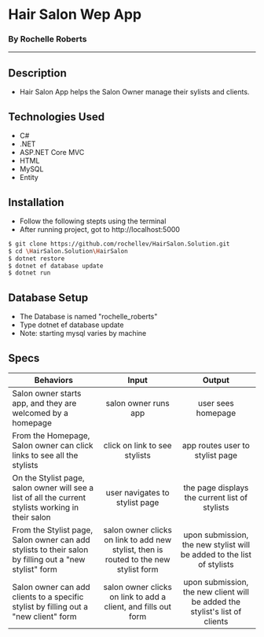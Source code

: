# Hair Salon Wep App
### By Rochelle Roberts
-----

## Description
* Hair Salon App helps the Salon Owner manage their sylists and clients.

## Technologies Used
* C#
* .NET
* ASP.NET Core MVC
* HTML
* MySQL
* Entity

## Installation
* Follow the following stepts using the terminal
* After running project, got to http://localhost:5000

```sh
$ git clone https://github.com/rochellev/HairSalon.Solution.git
$ cd \HairSalon.Solution\HairSalon
$ dotnet restore
$ dotnet ef database update
$ dotnet run
```

## Database Setup
* The Database is named "rochelle_roberts"
* Type dotnet ef database update
* Note: starting mysql varies by machine

## Specs

| Behaviors       | Input          | Output      |
| ---------------- |:------------:| :--------------:|
| Salon owner starts app, and they are welcomed by a homepage | salon owner runs app | user sees homepage |
| From the Homepage, Salon owner can click links to see all the stylists | click on link to see stylists | app routes user to stylist page |
| On the Stylist page, salon owner will see a list of all the current stylists working in their salon | user navigates to stylist page | the page displays the current list of stylists |
| From the Stylist page, Salon owner can add stylists to their salon by filling out a "new stylist" form | salon owner clicks on link to add new stylist, then is routed to the new stylist form | upon submission, the new stylist will be added to the list of stylists |
| Salon owner can add clients to a specific stylist by filling out a "new client" form | salon owner clicks on link to add a client, and fills out form | upon submission, the new client will be added the stylist's list of clients |
